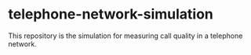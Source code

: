 # telephone-network-simulation
This repository is the simulation for measuring call quality in a telephone network.
